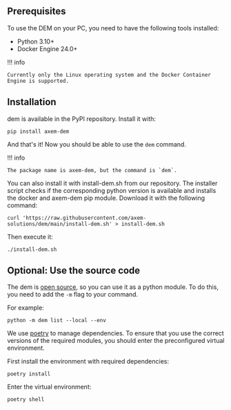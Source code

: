 ## Prerequisites

To use the DEM on your PC, you need to have the following tools installed:

- Python 3.10+
- Docker Engine 24.0+

!!! info

    Currently only the Linux operating system and the Docker Container Engine is supported.

## Installation

dem is available in the PyPI repository. Install it with:

    pip install axem-dem

And that's it! Now you should be able to use the `dem` command.

!!! info

    The package name is axem-dem, but the command is `dem`.


You can also install it with install-dem.sh from our repository. The installer script checks if the 
corresponding python version is available and installs the docker and axem-dem pip module.
Download it with the following command:

    curl 'https://raw.githubusercontent.com/axem-solutions/dem/main/install-dem.sh' > install-dem.sh
   
Then execute it:

    ./install-dem.sh

## Optional: Use the source code

The dem is [open source](https://github.com/axem-solutions/dem), so you can use it as a python 
module. To do this, you need to add the `-m` flag to your command.

For example:

    python -m dem list --local --env

We use [poetry](https://python-poetry.org/) to manage dependencies. To ensure that you use the 
correct versions of the required modules, you should enter the preconfigured virtual environment.

First install the environment with required dependencies:

    poetry install

Enter the virtual environment:

    poetry shell